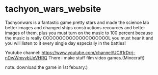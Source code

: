 # tachyon_wars_website

Tachyonwars is a fantastic game pretty stars and made the science lab better images and changed ships constructions recources and better images of them,
plus you must turn on the music to 100 percent because the music is really COOOOOOOOOOOOOOOOOOOL you must hear it and you will listen to it every single day especially in the battles!



Youtube channel: https://www.youtube.com/channel/UC91rDrrj-nDwWmvybUeVHRQ
There i make stuff film video games.(Minecraft)


note:   download the game in 1st febuary:)
